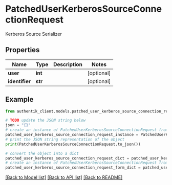 # PatchedUserKerberosSourceConnectionRequest

Kerberos Source Serializer

## Properties

Name | Type | Description | Notes
------------ | ------------- | ------------- | -------------
**user** | **int** |  | [optional] 
**identifier** | **str** |  | [optional] 

## Example

```python
from authentik_client.models.patched_user_kerberos_source_connection_request import PatchedUserKerberosSourceConnectionRequest

# TODO update the JSON string below
json = "{}"
# create an instance of PatchedUserKerberosSourceConnectionRequest from a JSON string
patched_user_kerberos_source_connection_request_instance = PatchedUserKerberosSourceConnectionRequest.from_json(json)
# print the JSON string representation of the object
print(PatchedUserKerberosSourceConnectionRequest.to_json())

# convert the object into a dict
patched_user_kerberos_source_connection_request_dict = patched_user_kerberos_source_connection_request_instance.to_dict()
# create an instance of PatchedUserKerberosSourceConnectionRequest from a dict
patched_user_kerberos_source_connection_request_form_dict = patched_user_kerberos_source_connection_request.from_dict(patched_user_kerberos_source_connection_request_dict)
```
[[Back to Model list]](../README.md#documentation-for-models) [[Back to API list]](../README.md#documentation-for-api-endpoints) [[Back to README]](../README.md)


